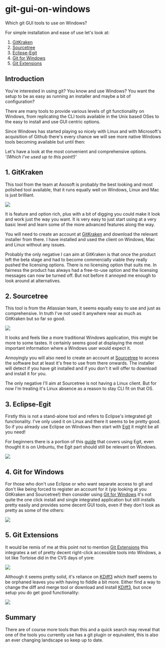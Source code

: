 # git-gui-on-windows
Which git GUI tools to use on Windows?

For simple installation and ease of use let's look at:
1. [GitKraken](#1-gitkraken)
2. [Sourcetree](#2-sourcetree)
3. [Eclipse-Egit](#3-eclipse-egit)
4. [Git for Windows](#4-Git-for-Windows)
5. [Git Extensions](#5-Git-Extensions)

## Introduction
You're interested in using git? You know and use Windows? You want the setup to
be as easy as running an installer and maybe a bit of configuration?

There are many tools to provide various levels of git functionality
on Windows, from replicating the CLI tools available in the Unix based
OSes to the easy to install and use GUI centric options.

Since Windows has started playing so nicely with Linux and with Microsoft's
acquisition of Github there's every chance we will see more native Windows tools
becoming available but until then:

Let's have a look at the most convenient and comprehensive options.
*'(Which I've used up to this point!)'*

## 1. GitKraken
This tool from the team at Axosoft is probably the best looking and most
polished tool available, that it runs equally well on Windows, Linux and Mac
is just brilliant.

![](images/screenshots/01-GitKrakenMainScreen.png?raw=true)

It is feature and option rich, plus with a bit of digging you could make it look and
work just the way you want. It is very easy to just start using at a very
basic level and learn some of the more advanced features along the way.

You will need to create an account at
[GitKraken](https://www.gitkraken.com/git-client) and download the relevant
installer from there. I have installed and used the client on Windows, Mac and
Linux without any issues.

Probably the only negative I can aim at GitKraken is that once the product left
the beta stage and had to become commercially viable they really pushed the
licensing options. There is no licensing option that suits me. In fairness
the product has always had a free-to-use option and the licensing messages
can now be turned off. But not before it annoyed me enough to look around
at alternatives.

## 2. Sourcetree
This tool is from the Atlassian team, it seems equally easy to use and
just as comprehensive. In truth I've not used it anywhere near as much as
GitKraken but so far so good.

![](images/screenshots/02-SourcetreeMainScreen.png?raw=true)

It looks and feels like a more traditional Windows application, this might
be more to some tastes. It certainly seems good at displaying
the most important information where a Windows user would expect it.

Annoyingly you will also need to create an account at
[Sourcetree](https://www.sourcetreeapp.com/) to access the software but at least
it's free to use from there onwards. The installer will detect if you have git
installed and if you don't it will offer to download and install it for you.

The only negative I'll aim at Sourcetree is not having a Linux client. But for
now I'm treating it's Linux absence as a reason to stay CLI fit on that OS.

## 3. Eclipse-Egit
Firstly this is not a stand-alone tool and refers to Eclipse's integrated
git functionality. I've only used it on Linux and there it seems to be pretty
good. So if you already use Eclipse on Windows then start with
[Egit](https://www.eclipse.org/egit/) it might be all you need!

For beginners there is a portion of this
[guide](https://github.com/ockertbotha/java-dev-on-ubuntu#4-version-control-with-git-and-eclipse-egit)
that covers using Egit, even thought it is on Unbuntu, the Egit part should
still be relevant on Windows.

![](images/screenshots/03-EclipseEgitMainScreen.png?raw=true)

## 4. Git for Windows
For those who don't use Eclipse or who want separate access to git and don't
like being forced to register an account for it (yip looking at you GitKraken
and Sourcetree!) then consider using
[Git for Windows](https://gitforwindows.org/) it's not quite the one click
install and single integrated application but still installs pretty easily and
provides some decent GUI tools, even if they don't look as pretty as some of the
others:

![](images/screenshots/04-GitForWindows.png?raw=true)

## 5. Git Extensions
It would be remis of me at this point not to mention
[Git Extensions](https://sourceforge.net/projects/gitextensions/) this integrates
a set of pretty decent right-click accessible tools into Windows, a lot like
Tortoise did in the CVS days of yore:

![](images/screenshots/05-GitExtensionsMenu.png?raw=true)

Although it seems pretty solid, it's reliance on
[KDiff3](https://sourceforge.net/projects/kdiff3/files/) which itself seems to be
orphaned leaves you with having to fiddle a bit more. Either find a way to
change the diff and merge tool or download and install
[KDiff3](https://sourceforge.net/projects/kdiff3/files/), but once setup you do
get good functionality:

![](images/screenshots/06-GitExtensionsWindows.png?raw=true)

## Summary
There are of course more tools than this and a quick search may reveal that one
of the tools you currently use has a git plugin or equivalent, this is also an
ever changing landscape so keep up to date.

